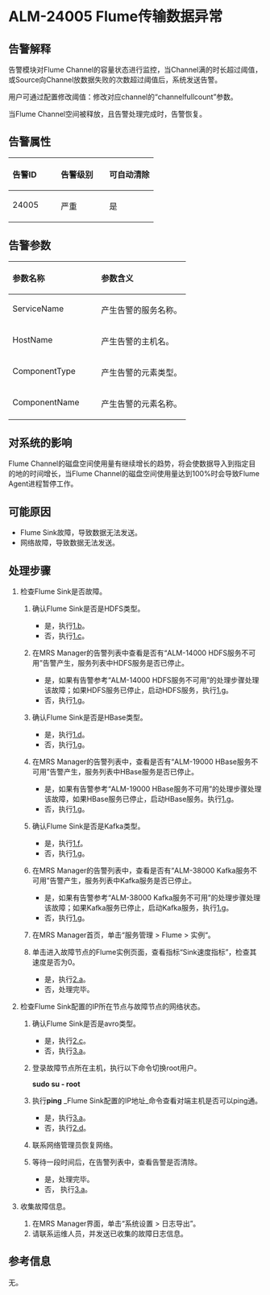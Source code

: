 # ALM-24005 Flume传输数据异常<a name="ZH-CN_TOPIC_0093195086"></a>

## 告警解释<a name="zh-cn_topic_0054336023_section19665522175625"></a>

告警模块对Flume Channel的容量状态进行监控，当Channel满的时长超过阈值，或Source向Channel放数据失败的次数超过阈值后，系统发送告警。

用户可通过配置修改阈值：修改对应channel的“channelfullcount”参数。

当Flume Channel空间被释放，且告警处理完成时，告警恢复。

## 告警属性<a name="zh-cn_topic_0054336023_section42254989175625"></a>

<a name="zh-cn_topic_0054336023_table102091175625"></a>
<table><thead align="left"><tr id="zh-cn_topic_0054336023_row31905194175625"><th class="cellrowborder" valign="top" width="33.33333333333333%" id="mcps1.1.4.1.1"><p id="zh-cn_topic_0054336023_p34183898175625"><a name="zh-cn_topic_0054336023_p34183898175625"></a><a name="zh-cn_topic_0054336023_p34183898175625"></a><strong id="zh-cn_topic_0054336023_b39219631175625"><a name="zh-cn_topic_0054336023_b39219631175625"></a><a name="zh-cn_topic_0054336023_b39219631175625"></a>告警ID</strong></p>
</th>
<th class="cellrowborder" valign="top" width="33.33333333333333%" id="mcps1.1.4.1.2"><p id="zh-cn_topic_0054336023_p22673543175625"><a name="zh-cn_topic_0054336023_p22673543175625"></a><a name="zh-cn_topic_0054336023_p22673543175625"></a><strong id="zh-cn_topic_0054336023_b2735300175625"><a name="zh-cn_topic_0054336023_b2735300175625"></a><a name="zh-cn_topic_0054336023_b2735300175625"></a>告警级别</strong></p>
</th>
<th class="cellrowborder" valign="top" width="33.33333333333333%" id="mcps1.1.4.1.3"><p id="zh-cn_topic_0054336023_p20232782175625"><a name="zh-cn_topic_0054336023_p20232782175625"></a><a name="zh-cn_topic_0054336023_p20232782175625"></a><strong id="zh-cn_topic_0054336023_b47877317175625"><a name="zh-cn_topic_0054336023_b47877317175625"></a><a name="zh-cn_topic_0054336023_b47877317175625"></a>可自动清除</strong></p>
</th>
</tr>
</thead>
<tbody><tr id="zh-cn_topic_0054336023_row52857467175625"><td class="cellrowborder" valign="top" width="33.33333333333333%" headers="mcps1.1.4.1.1 "><p id="zh-cn_topic_0054336023_p63628609163045"><a name="zh-cn_topic_0054336023_p63628609163045"></a><a name="zh-cn_topic_0054336023_p63628609163045"></a>24005</p>
</td>
<td class="cellrowborder" valign="top" width="33.33333333333333%" headers="mcps1.1.4.1.2 "><p id="zh-cn_topic_0054336023_p53643687163045"><a name="zh-cn_topic_0054336023_p53643687163045"></a><a name="zh-cn_topic_0054336023_p53643687163045"></a>严重</p>
</td>
<td class="cellrowborder" valign="top" width="33.33333333333333%" headers="mcps1.1.4.1.3 "><p id="zh-cn_topic_0054336023_p50171427163045"><a name="zh-cn_topic_0054336023_p50171427163045"></a><a name="zh-cn_topic_0054336023_p50171427163045"></a>是</p>
</td>
</tr>
</tbody>
</table>

## 告警参数<a name="zh-cn_topic_0054336023_section27218191175625"></a>

<a name="zh-cn_topic_0054336023_table57189892175625"></a>
<table><thead align="left"><tr id="zh-cn_topic_0054336023_row20832688175625"><th class="cellrowborder" valign="top" width="50%" id="mcps1.1.3.1.1"><p id="zh-cn_topic_0054336023_p9726186175625"><a name="zh-cn_topic_0054336023_p9726186175625"></a><a name="zh-cn_topic_0054336023_p9726186175625"></a><strong id="zh-cn_topic_0054336023_b20426813175625"><a name="zh-cn_topic_0054336023_b20426813175625"></a><a name="zh-cn_topic_0054336023_b20426813175625"></a>参数名称</strong></p>
</th>
<th class="cellrowborder" valign="top" width="50%" id="mcps1.1.3.1.2"><p id="zh-cn_topic_0054336023_p43959148175625"><a name="zh-cn_topic_0054336023_p43959148175625"></a><a name="zh-cn_topic_0054336023_p43959148175625"></a><strong id="zh-cn_topic_0054336023_b60088019175625"><a name="zh-cn_topic_0054336023_b60088019175625"></a><a name="zh-cn_topic_0054336023_b60088019175625"></a>参数含义</strong></p>
</th>
</tr>
</thead>
<tbody><tr id="zh-cn_topic_0054336023_row35291346175625"><td class="cellrowborder" valign="top" width="50%" headers="mcps1.1.3.1.1 "><p id="zh-cn_topic_0054336023_p32188096163058"><a name="zh-cn_topic_0054336023_p32188096163058"></a><a name="zh-cn_topic_0054336023_p32188096163058"></a>ServiceName</p>
</td>
<td class="cellrowborder" valign="top" width="50%" headers="mcps1.1.3.1.2 "><p id="zh-cn_topic_0054336023_p57098960163058"><a name="zh-cn_topic_0054336023_p57098960163058"></a><a name="zh-cn_topic_0054336023_p57098960163058"></a>产生告警的服务名称。</p>
</td>
</tr>
<tr id="zh-cn_topic_0054336023_row54265439175625"><td class="cellrowborder" valign="top" width="50%" headers="mcps1.1.3.1.1 "><p id="zh-cn_topic_0054336023_p17646605163058"><a name="zh-cn_topic_0054336023_p17646605163058"></a><a name="zh-cn_topic_0054336023_p17646605163058"></a>HostName</p>
</td>
<td class="cellrowborder" valign="top" width="50%" headers="mcps1.1.3.1.2 "><p id="zh-cn_topic_0054336023_p20088914163058"><a name="zh-cn_topic_0054336023_p20088914163058"></a><a name="zh-cn_topic_0054336023_p20088914163058"></a>产生告警的主机名。</p>
</td>
</tr>
<tr id="zh-cn_topic_0054336023_row5894265175625"><td class="cellrowborder" valign="top" width="50%" headers="mcps1.1.3.1.1 "><p id="zh-cn_topic_0054336023_p15086183163058"><a name="zh-cn_topic_0054336023_p15086183163058"></a><a name="zh-cn_topic_0054336023_p15086183163058"></a>ComponentType</p>
</td>
<td class="cellrowborder" valign="top" width="50%" headers="mcps1.1.3.1.2 "><p id="zh-cn_topic_0054336023_p14021290163058"><a name="zh-cn_topic_0054336023_p14021290163058"></a><a name="zh-cn_topic_0054336023_p14021290163058"></a>产生告警的元素类型。</p>
</td>
</tr>
<tr id="zh-cn_topic_0054336023_row60420241163054"><td class="cellrowborder" valign="top" width="50%" headers="mcps1.1.3.1.1 "><p id="zh-cn_topic_0054336023_p20973185163058"><a name="zh-cn_topic_0054336023_p20973185163058"></a><a name="zh-cn_topic_0054336023_p20973185163058"></a>ComponentName</p>
</td>
<td class="cellrowborder" valign="top" width="50%" headers="mcps1.1.3.1.2 "><p id="zh-cn_topic_0054336023_p21106461163058"><a name="zh-cn_topic_0054336023_p21106461163058"></a><a name="zh-cn_topic_0054336023_p21106461163058"></a>产生告警的元素名称。</p>
</td>
</tr>
</tbody>
</table>

## 对系统的影响<a name="zh-cn_topic_0054336023_section23922301175625"></a>

Flume Channel的磁盘空间使用量有继续增长的趋势，将会使数据导入到指定目的地的时间增长，当Flume Channel的磁盘空间使用量达到100%时会导致Flume Agent进程暂停工作。

## 可能原因<a name="zh-cn_topic_0054336023_section58162349175625"></a>

-   Flume Sink故障，导致数据无法发送。
-   网络故障，导致数据无法发送。

## 处理步骤<a name="zh-cn_topic_0054336023_section51182191175625"></a>

1.  检查Flume Sink是否故障。
    1.  确认Flume Sink是否是HDFS类型。
        -   是，执行[1.b](#zh-cn_topic_0054336023_li35603802172029)。
        -   否，执行[1.c](#zh-cn_topic_0054336023_li17206137172029)。

    2.  <a name="zh-cn_topic_0054336023_li35603802172029"></a>在MRS Manager的告警列表中查看是否有“ALM-14000 HDFS服务不可用”告警产生，服务列表中HDFS服务是否已停止。
        -   是，如果有告警参考“ALM-14000 HDFS服务不可用”的处理步骤处理该故障；如果HDFS服务已停止，启动HDFS服务，执行[1.g](#zh-cn_topic_0054336023_li51878246172029)。
        -   否，执行[1.g](#zh-cn_topic_0054336023_li51878246172029)。

    3.  <a name="zh-cn_topic_0054336023_li17206137172029"></a>确认Flume Sink是否是HBase类型。
        -   是，执行[1.d](#zh-cn_topic_0054336023_li23959037172029)。
        -   否，执行[1.g](#zh-cn_topic_0054336023_li51878246172029)。

    4.  <a name="zh-cn_topic_0054336023_li23959037172029"></a>在MRS Manager的告警列表中，查看是否有“ALM-19000 HBase服务不可用”告警产生，服务列表中HBase服务是否已停止。
        -   是，如果有告警参考“ALM-19000 HBase服务不可用”的处理步骤处理该故障，如果HBase服务已停止，启动HBase服务。执行[1.g](#zh-cn_topic_0054336023_li51878246172029)。
        -   否，执行[1.g](#zh-cn_topic_0054336023_li51878246172029)。

    5.  确认Flume Sink是否是Kafka类型。
        -   是，执行[1.f](#zh-cn_topic_0054336023_li13075641172029)。
        -   否，执行[1.g](#zh-cn_topic_0054336023_li51878246172029)。

    6.  <a name="zh-cn_topic_0054336023_li13075641172029"></a>在MRS Manager的告警列表中，查看是否有“ALM-38000 Kafka服务不可用”告警产生，服务列表中Kafka服务是否已停止。
        -   是，如果有告警参考“ALM-38000 Kafka服务不可用”的处理步骤处理该故障；如果Kafka服务已停止，启动Kafka服务，执行[1.g](#zh-cn_topic_0054336023_li51878246172029)。
        -   否，执行[1.g](#zh-cn_topic_0054336023_li51878246172029)。

    7.  <a name="zh-cn_topic_0054336023_li51878246172029"></a>在MRS Manager首页，单击“服务管理  \>  Flume  \>  实例“。
    8.  单击进入故障节点的Flume实例页面，查看指标“Sink速度指标”，检查其速度是否为0。
        -   是，执行[2.a](#zh-cn_topic_0054336023_li60707704172341)。
        -   否，处理完毕。


2.  检查Flume Sink配置的IP所在节点与故障节点的网络状态。
    1.  <a name="zh-cn_topic_0054336023_li60707704172341"></a>确认Flume Sink是否是avro类型。
        -   是，执行[2.c](#zh-cn_topic_0054336023_li31163561172341)。
        -   否，执行[3.a](#zh-cn_topic_0054336023_li31546174172348)。

    2.  登录故障节点所在主机，执行以下命令切换root用户。

        **sudo su - root**

    3.  <a name="zh-cn_topic_0054336023_li31163561172341"></a>执行**ping** _Flume Sink配置的IP地址_命令查看对端主机是否可以ping通。
        -   是，执行[3.a](#zh-cn_topic_0054336023_li31546174172348)。
        -   否，执行[2.d](#zh-cn_topic_0054336023_li35581265172341)。

    4.  <a name="zh-cn_topic_0054336023_li35581265172341"></a>联系网络管理员恢复网络。
    5.  等待一段时间后，在告警列表中，查看告警是否清除。
        -   是，处理完毕。
        -   否， 执行[3.a](#zh-cn_topic_0054336023_li31546174172348)。


3.  收集故障信息。
    1.  <a name="zh-cn_topic_0054336023_li31546174172348"></a>在MRS Manager界面，单击“系统设置 \> 日志导出”。
    2.  请联系运维人员，并发送已收集的故障日志信息。


## 参考信息<a name="zh-cn_topic_0054336023_section20269844175625"></a>

无。

